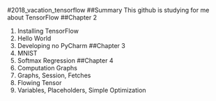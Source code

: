 #2018_vacation_tensorflow
##Summary
This github is studying for me about TensorFlow
##Chapter 2
1. Installing TensorFlow
2. Hello World
3. Developing no PyCharm
##Chapter 3
1. MNIST
2. Softmax Regression
##Chapter 4
1. Computation Graphs
2. Graphs, Session, Fetches
3. Flowing Tensor
4. Variables, Placeholders, Simple Optimization


